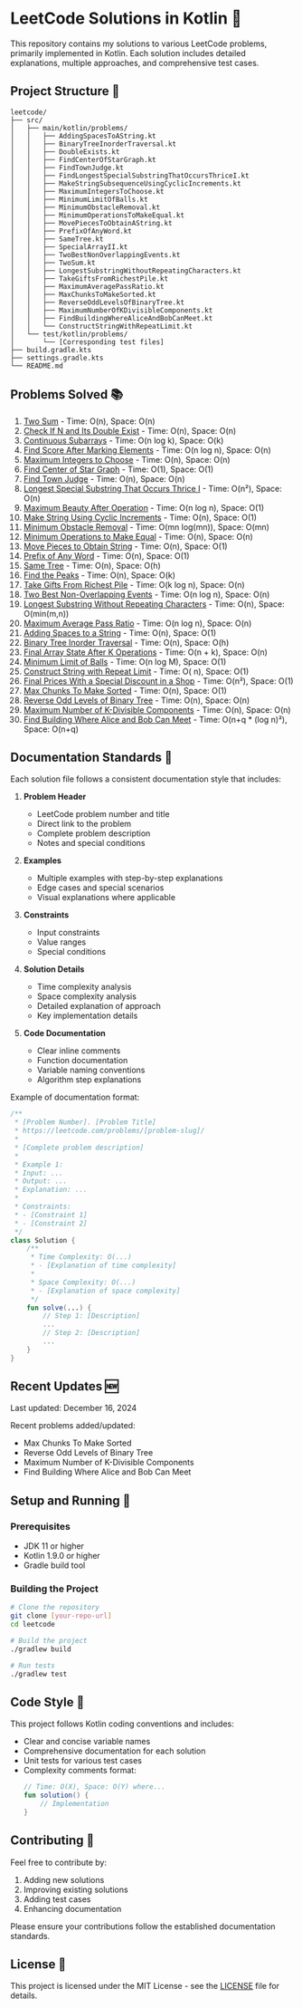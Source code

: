 # LeetCode Solutions in Kotlin 🎯

This repository contains my solutions to various LeetCode problems, primarily implemented in Kotlin. Each solution
includes detailed explanations, multiple approaches, and comprehensive test cases.

## Project Structure 📁

```
leetcode/
├── src/
│   ├── main/kotlin/problems/
│   │   ├── AddingSpacesToAString.kt
│   │   ├── BinaryTreeInorderTraversal.kt
│   │   ├── DoubleExists.kt
│   │   ├── FindCenterOfStarGraph.kt
│   │   ├── FindTownJudge.kt
│   │   ├── FindLongestSpecialSubstringThatOccursThriceI.kt
│   │   ├── MakeStringSubsequenceUsingCyclicIncrements.kt
│   │   ├── MaximumIntegersToChoose.kt
│   │   ├── MinimumLimitOfBalls.kt
│   │   ├── MinimumObstacleRemoval.kt
│   │   ├── MinimumOperationsToMakeEqual.kt
│   │   ├── MovePiecesToObtainAString.kt
│   │   ├── PrefixOfAnyWord.kt
│   │   ├── SameTree.kt
│   │   ├── SpecialArrayII.kt
│   │   ├── TwoBestNonOverlappingEvents.kt
│   │   ├── TwoSum.kt
│   │   ├── LongestSubstringWithoutRepeatingCharacters.kt
│   │   ├── TakeGiftsFromRichestPile.kt
│   │   ├── MaximumAveragePassRatio.kt
│   │   ├── MaxChunksToMakeSorted.kt
│   │   ├── ReverseOddLevelsOfBinaryTree.kt
│   │   ├── MaximumNumberOfKDivisibleComponents.kt
│   │   ├── FindBuildingWhereAliceAndBobCanMeet.kt
│   │   └── ConstructStringWithRepeatLimit.kt
│   └── test/kotlin/problems/
│       └── [Corresponding test files]
├── build.gradle.kts
├── settings.gradle.kts
└── README.md
```

## Problems Solved 📚

1. [Two Sum](https://leetcode.com/problems/two-sum/) - Time: O(n), Space: O(n)
2. [Check If N and Its Double Exist](https://leetcode.com/problems/check-if-n-and-its-double-exist/) - Time: O(n),
   Space: O(n)
3. [Continuous Subarrays](https://leetcode.com/problems/continuous-subarrays/) - Time: O(n log k), Space: O(k)
4. [Find Score After Marking Elements](https://leetcode.com/problems/find-score-of-an-array-after-marking-all-elements/) -
   Time: O(n log n), Space: O(n)
5. [Maximum Integers to Choose](https://leetcode.com/problems/maximum-number-of-integers-to-choose-from-a-range-i/) -
   Time: O(n), Space: O(n)
6. [Find Center of Star Graph](https://leetcode.com/problems/find-center-of-star-graph/) - Time: O(1), Space: O(1)
7. [Find Town Judge](https://leetcode.com/problems/find-the-town-judge/) - Time: O(n), Space: O(n)
8. [Longest Special Substring That Occurs Thrice I](https://leetcode.com/problems/longest-substring-that-occurs-thrice/) -
   Time: O(n²), Space: O(n)
9. [Maximum Beauty After Operation](https://leetcode.com/problems/maximum-beauty-of-an-array-after-applying-operation/) -
   Time: O(n log n), Space: O(1)
10. [Make String Using Cyclic Increments](https://leetcode.com/problems/make-string-a-subsequence-using-cyclic-increments/) -
    Time: O(n), Space: O(1)
11. [Minimum Obstacle Removal](https://leetcode.com/problems/minimum-obstacle-removal-to-reach-corner/) - Time: O(mn
    log(mn)), Space: O(mn)
12. [Minimum Operations to Make Equal](https://leetcode.com/problems/minimum-operations-to-make-equal/) - Time: O(n),
    Space: O(n)
13. [Move Pieces to Obtain String](https://leetcode.com/problems/move-pieces-to-obtain-a-string/) - Time: O(n), Space:
    O(1)
14. [Prefix of Any Word](https://leetcode.com/problems/check-if-a-word-occurs-as-a-prefix-of-any-word-in-a-sentence/) -
    Time: O(n), Space: O(1)
15. [Same Tree](https://leetcode.com/problems/same-tree/) - Time: O(n), Space: O(h)
16. [Find the Peaks](https://leetcode.com/problems/find-the-peaks/) - Time: O(n), Space: O(k)
17. [Take Gifts From Richest Pile](https://leetcode.com/problems/take-gifts-from-the-richest-pile/) - Time: O(k log n),
    Space: O(n)
18. [Two Best Non-Overlapping Events](https://leetcode.com/problems/two-best-non-overlapping-events/) - Time: O(n log
    n), Space: O(n)
19. [Longest Substring Without Repeating Characters](https://leetcode.com/problems/longest-substring-without-repeating-characters/) -
    Time: O(n), Space: O(min(m,n))
20. [Maximum Average Pass Ratio](https://leetcode.com/problems/maximum-average-pass-ratio/) - Time: O(n log n), Space:
    O(n)
21. [Adding Spaces to a String](https://leetcode.com/problems/adding-spaces-to-a-string/) - Time: O(n), Space: O(1)
22. [Binary Tree Inorder Traversal](https://leetcode.com/problems/binary-tree-inorder-traversal/) - Time: O(n), Space:
    O(h)
23. [Final Array State After K Operations](https://leetcode.com/problems/final-array-after-k-operations/) - Time: O(n +
    k), Space: O(n)
24. [Minimum Limit of Balls](https://leetcode.com/problems/minimum-limit-of-balls-in-a-bag/) - Time: O(n log M), Space:
    O(1)
25. [Construct String with Repeat Limit](https://leetcode.com/problems/construct-string-with-repeat-limit/) - Time: O(
    n), Space: O(1)
26. [Final Prices With a Special Discount in a Shop](https://leetcode.com/problems/final-prices-with-a-special-discount-in-a-shop) -
    Time: O(n²), Space: O(1)
27. [Max Chunks To Make Sorted](https://leetcode.com/problems/max-chunks-to-make-sorted/description) - Time: O(n),
    Space: O(1)
28. [Reverse Odd Levels of Binary Tree](https://leetcode.com/problems/reverse-odd-levels-of-binary-tree/description) -
    Time: O(n), Space: O(n)
29. [Maximum Number of K-Divisible Components](https://leetcode.com/problems/maximum-number-of-k-divisible-components/description) -
    Time: O(n), Space: O(n)
30. [Find Building Where Alice and Bob Can Meet](https://leetcode.com/problems/find-building-where-alice-and-bob-can-meet/description/) -
    Time: O(n+q * (log n)²), Space: O(n+q)

## Documentation Standards 📝

Each solution file follows a consistent documentation style that includes:

1. **Problem Header**
    - LeetCode problem number and title
    - Direct link to the problem
    - Complete problem description
    - Notes and special conditions

2. **Examples**
    - Multiple examples with step-by-step explanations
    - Edge cases and special scenarios
    - Visual explanations where applicable

3. **Constraints**
    - Input constraints
    - Value ranges
    - Special conditions

4. **Solution Details**
    - Time complexity analysis
    - Space complexity analysis
    - Detailed explanation of approach
    - Key implementation details

5. **Code Documentation**
    - Clear inline comments
    - Function documentation
    - Variable naming conventions
    - Algorithm step explanations

Example of documentation format:

```kotlin
/**
 * [Problem Number]. [Problem Title]
 * https://leetcode.com/problems/[problem-slug]/
 *
 * [Complete problem description]
 *
 * Example 1:
 * Input: ...
 * Output: ...
 * Explanation: ...
 *
 * Constraints:
 * - [Constraint 1]
 * - [Constraint 2]
 */
class Solution {
    /**
     * Time Complexity: O(...)
     * - [Explanation of time complexity]
     *
     * Space Complexity: O(...)
     * - [Explanation of space complexity]
     */
    fun solve(...) {
        // Step 1: [Description]
        ...
        // Step 2: [Description]
        ...
    }
}
```

## Recent Updates 🆕

Last updated: December 16, 2024

Recent problems added/updated:

- Max Chunks To Make Sorted
- Reverse Odd Levels of Binary Tree
- Maximum Number of K-Divisible Components
- Find Building Where Alice and Bob Can Meet

## Setup and Running 🚀

### Prerequisites

- JDK 11 or higher
- Kotlin 1.9.0 or higher
- Gradle build tool

### Building the Project

```bash
# Clone the repository
git clone [your-repo-url]
cd leetcode

# Build the project
./gradlew build

# Run tests
./gradlew test
```

## Code Style 🎨

This project follows Kotlin coding conventions and includes:

- Clear and concise variable names
- Comprehensive documentation for each solution
- Unit tests for various test cases
- Complexity comments format:
  ```kotlin
  // Time: O(X), Space: O(Y) where...
  fun solution() {
      // Implementation
  }
  ```

## Contributing 🤝

Feel free to contribute by:

1. Adding new solutions
2. Improving existing solutions
3. Adding test cases
4. Enhancing documentation

Please ensure your contributions follow the established documentation standards.

## License 📄

This project is licensed under the MIT License - see the [LICENSE](LICENSE) file for details.
